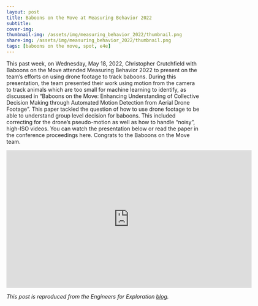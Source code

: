 ```yaml
---
layout: post
title: Baboons on the Move at Measuring Behavior 2022
subtitle: 
cover-img:
thumbnail-img: /assets/img/measuring_behavior_2022/thumbnail.png
share-img: /assets/img/measuring_behavior_2022/thumbnail.png
tags: [baboons on the move, spot, e4e]
---
```


This past week, on Wednesday, May 18, 2022, Christopher Crutchfield with Baboons on the Move attended Measuring Behavior 2022 to present on the team’s efforts on using drone footage to track baboons. During this presentation, the team presented their work using motion from the camera to track animals which are too small for machine learning to identify, as discussed in “Baboons on the Move: Enhancing Understanding of Collective Decision Making through Automated Motion Detection from Aerial Drone Footage”. This paper tackled the question of how to use drone footage to be able to understand group level decision for baboons. This included correcting for the drone’s pseudo-motion as well as how to handle “noisy”, high-ISO videos. You can watch the presentation below or read the paper in the conference proceedings here. Congrats to the Baboons on the Move team.

<iframe width="640" height="360" src="https://www.youtube.com/embed/SJzwBpTVgsU" title="Baboons on the Move - Measuring Behavior 2022 Presentation" frameborder="0" allow="accelerometer; autoplay; clipboard-write; encrypted-media; gyroscope; picture-in-picture; web-share" allowfullscreen></iframe>

*This post is reproduced from the Engineers for Exploration [blog](https://e4e.ucsd.edu/uncategorized/baboons-on-the-move-at-measuring-behavior-2022).*